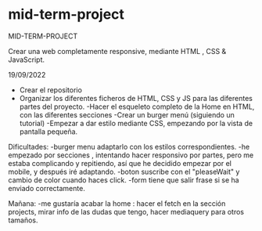 # mid-term-project

MID-TERM-PROJECT

Crear una web completamente responsive, mediante HTML , CSS & JavaScript.

19/09/2022

- Crear el repositorio
- Organizar los diferentes ficheros de HTML, CSS y JS para las diferentes partes del proyecto.
  -Hacer el esqueleto completo de la Home en HTML, con las diferentes secciones
  -Crear un burger menú (siguiendo un tutorial)
  -Empezar a dar estilo mediante CSS, empezando por la vista de pantalla pequeña.

Dificultades:
-burger menu adaptarlo con los estilos correspondientes.
-he empezado por secciones , intentando hacer responsivo por partes, pero me estaba complicando y repitiendo, así que he decidido empezar por el mobile, y después iré adaptando.
-boton suscribe con el "pleaseWait" y cambio de color cuando haces click.
-form tiene que salir frase si se ha enviado correctamente.

Mañana:
-me gustaría acabar la home : hacer el fetch en la sección projects, mirar info de las dudas que tengo, hacer mediaquery para otros tamaños.
